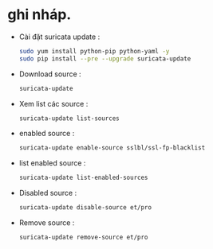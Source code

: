 # ghi nháp.

- Cài đặt suricata update :

    ```sh
    sudo yum install python-pip python-yaml -y
    sudo pip install --pre --upgrade suricata-update
    ```

- Download source :

    ```sh
    suricata-update
    ```

- Xem list các source : 

    ```sh
    suricata-update list-sources
    ```

- enabled source :

    ```sh
    suricata-update enable-source sslbl/ssl-fp-blacklist
    ```

- list enabled source :

    ```sh
    suricata-update list-enabled-sources
    ```

- Disabled source :

    ```sh
    suricata-update disable-source et/pro
    ```

- Remove source :

    ```sh
    suricata-update remove-source et/pro
    ```
